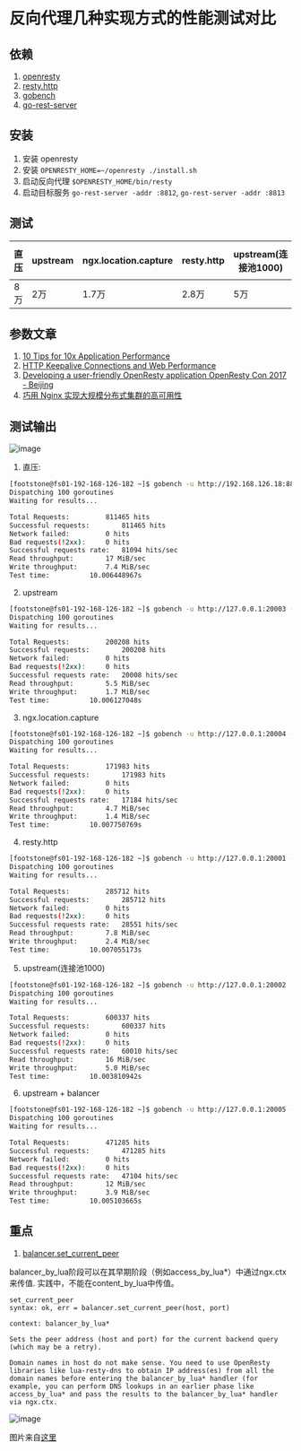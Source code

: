 # 反向代理几种实现方式的性能测试对比

## 依赖

1. [openresty](https://openresty.org/cn/download.html)
1. [resty.http](https://github.com/ledgetech/lua-resty-http)
1. [gobench](https://github.com/bingoohuang/gobench/tree/master/cmd/gobench)
1. [go-rest-server](https://github.com/bingoohuang/gobench/tree/master/cmd/go-rest-server)

## 安装

1. 安装 openresty
1. 安装 `OPENRESTY_HOME=~/openresty ./install.sh`
1. 启动反向代理 `$OPENRESTY_HOME/bin/resty`
1. 启动目标服务 `go-rest-server -addr :8812`, `go-rest-server -addr :8813`

## 测试

直压|upstream|ngx.location.capture|resty.http|upstream(连接池1000)|upstream \+ balancer
---|---|---|---|---|---
8万|2万|1.7万|2.8万|5万|4.7万

## 参数文章

1. [10 Tips for 10x Application Performance](https://www.nginx.com/blog/10-tips-for-10x-application-performance/)
1. [HTTP Keepalive Connections and Web Performance](https://www.nginx.com/blog/http-keepalives-and-web-performance/)
1. [Developing a user-friendly OpenResty application OpenResty Con 2017 - Beijing](https://con.openresty.org/cn/2017/books/developing%20a%20friendly%20openresty%20application.pdf)
1. [巧用 Nginx 实现大规模分布式集群的高可用性](https://blog.csdn.net/russell_tao/article/details/98936540)

## 测试输出

![image](https://user-images.githubusercontent.com/1940588/98348557-def67400-2053-11eb-959e-0c40eb172c8c.png)

1. 直压:

```bash
[footstone@fs01-192-168-126-182 ~]$ gobench -u http://192.168.126.18:8812/hello -d 10s
Dispatching 100 goroutines
Waiting for results...

Total Requests:			811465 hits
Successful requests:		811465 hits
Network failed:			0 hits
Bad requests(!2xx):		0 hits
Successful requests rate:	81094 hits/sec
Read throughput:		17 MiB/sec
Write throughput:		7.4 MiB/sec
Test time:			10.006448967s
```

2. upstream

```bash
[footstone@fs01-192-168-126-182 ~]$ gobench -u http://127.0.0.1:20003 -d 10s
Dispatching 100 goroutines
Waiting for results...

Total Requests:			200208 hits
Successful requests:		200208 hits
Network failed:			0 hits
Bad requests(!2xx):		0 hits
Successful requests rate:	20008 hits/sec
Read throughput:		5.5 MiB/sec
Write throughput:		1.7 MiB/sec
Test time:			10.006127048s
```

3. ngx.location.capture

```bash
[footstone@fs01-192-168-126-182 ~]$ gobench -u http://127.0.0.1:20004 -d 10s
Dispatching 100 goroutines
Waiting for results...

Total Requests:			171983 hits
Successful requests:		171983 hits
Network failed:			0 hits
Bad requests(!2xx):		0 hits
Successful requests rate:	17184 hits/sec
Read throughput:		4.7 MiB/sec
Write throughput:		1.4 MiB/sec
Test time:			10.007750769s
```

4. resty.http

```bash
[footstone@fs01-192-168-126-182 ~]$ gobench -u http://127.0.0.1:20001 -d 10s
Dispatching 100 goroutines
Waiting for results...

Total Requests:			285712 hits
Successful requests:		285712 hits
Network failed:			0 hits
Bad requests(!2xx):		0 hits
Successful requests rate:	28551 hits/sec
Read throughput:		7.8 MiB/sec
Write throughput:		2.4 MiB/sec
Test time:			10.007055173s
```

5. upstream(连接池1000)

```bash
[footstone@fs01-192-168-126-182 ~]$ gobench -u http://127.0.0.1:20002  -d 10s
Dispatching 100 goroutines
Waiting for results...

Total Requests:			600337 hits
Successful requests:		600337 hits
Network failed:			0 hits
Bad requests(!2xx):		0 hits
Successful requests rate:	60010 hits/sec
Read throughput:		16 MiB/sec
Write throughput:		5.0 MiB/sec
Test time:			10.003810942s
```

6. upstream \+ balancer

```bash
[footstone@fs01-192-168-126-182 ~]$ gobench -u http://127.0.0.1:20005 -d 10s
Dispatching 100 goroutines
Waiting for results...

Total Requests:			471285 hits
Successful requests:		471285 hits
Network failed:			0 hits
Bad requests(!2xx):		0 hits
Successful requests rate:	47104 hits/sec
Read throughput:		12 MiB/sec
Write throughput:		3.9 MiB/sec
Test time:			10.005103665s
```

## 重点

1. [balancer.set_current_peer](https://github.com/openresty/lua-resty-core/blob/master/lib/ngx/balancer.md#set_current_peer)

balancer_by_lua阶段可以在其早期阶段（例如access_by_lua\*）中通过ngx.ctx来传值. 实践中，不能在content_by_lua中传值。



    set_current_peer
    syntax: ok, err = balancer.set_current_peer(host, port)

    context: balancer_by_lua*

    Sets the peer address (host and port) for the current backend query (which may be a retry).

    Domain names in host do not make sense. You need to use OpenResty libraries like lua-resty-dns to obtain IP address(es) from all the domain names before entering the balancer_by_lua* handler (for example, you can perform DNS lookups in an earlier phase like access_by_lua* and pass the results to the balancer_by_lua* handler via ngx.ctx.


![image](https://user-images.githubusercontent.com/1940588/98350066-c9824980-2055-11eb-9f2f-a92a0ff88a53.png)

图片来自[这里](https://wiki.shileizcc.com/confluence/pages/viewpage.action?pageId=47415936)
